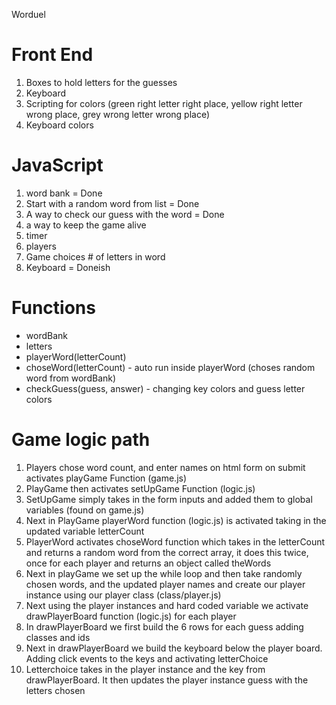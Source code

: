 Worduel


# Front End
1. Boxes to hold letters for the guesses
2. Keyboard
3. Scripting for colors (green right letter right place, yellow right letter wrong place, grey wrong letter wrong place)
7. Keyboard colors



# JavaScript
1. word bank = Done
2. Start with a random word from list = Done
3. A way to check our guess with the word = Done
4. a way to keep the game alive
5. timer
6. players
7. Game choices # of letters in word 
8. Keyboard = Doneish


# Functions
- wordBank
- letters
- playerWord(letterCount)
- choseWord(letterCount) - auto run inside playerWord (choses random word from wordBank)
- checkGuess(guess, answer) - changing key colors and guess letter colors


# Game logic path
1. Players chose word count, and enter names on html form on submit activates playGame Function (game.js)
2. PlayGame then activates setUpGame Function (logic.js)
3. SetUpGame simply takes in the form inputs and added them to global variables (found on game.js)
4. Next in PlayGame playerWord function (logic.js) is activated taking in the updated variable letterCount
5. PlayerWord activates choseWord function which takes in the letterCount and returns a random word from the correct array, it does this twice, once for each player and returns an object called theWords
6. Next in playGame we set up the while loop and then take  randomly chosen words, and the updated player names and create our player instance using our player class (class/player.js)
7. Next using the player instances and hard coded variable we activate drawPlayerBoard function (logic.js) for each player
8. In drawPlayerBoard we first build the 6 rows for each guess adding classes and ids
9. Next in drawPlayerBoard we build the keyboard below the player board. Adding click events to the keys and activating letterChoice
10. Letterchoice takes in the player instance and the key from drawPlayerBoard. It then updates the player instance guess with the letters chosen
